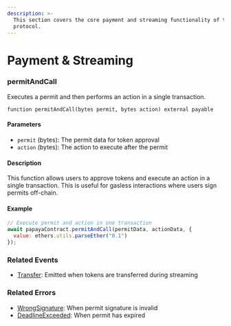 ```yaml
---
description: >-
  This section covers the core payment and streaming functionality of the Papaya
  protocol.
---
```


# Payment & Streaming

### permitAndCall

Executes a permit and then performs an action in a single transaction.

```solidity
function permitAndCall(bytes permit, bytes action) external payable
```

#### Parameters

* `permit` (bytes): The permit data for token approval
* `action` (bytes): The action to execute after the permit

#### Description

This function allows users to approve tokens and execute an action in a single transaction. This is useful for gasless interactions where users sign permits off-chain.

#### Example

```javascript
// Execute permit and action in one transaction
await papayaContract.permitAndCall(permitData, actionData, {
  value: ethers.utils.parseEther("0.1")
});
```

### Related Events

* [Transfer](https://app.gitbook.com/o/qmYNDgxzLtvTeLBHbPpz/s/crhGDzgi59PyfFaJtlVP/~/changes/67/protocol/events/core-events#transfer): Emitted when tokens are transferred during streaming

### Related Errors

* [WrongSignature](https://app.gitbook.com/o/qmYNDgxzLtvTeLBHbPpz/s/crhGDzgi59PyfFaJtlVP/~/changes/67/protocol/error-codes#wrongsignature): When permit signature is invalid
* [DeadlineExceeded](https://app.gitbook.com/o/qmYNDgxzLtvTeLBHbPpz/s/crhGDzgi59PyfFaJtlVP/~/changes/67/protocol/error-codes#deadlineexceeded): When permit has expired

